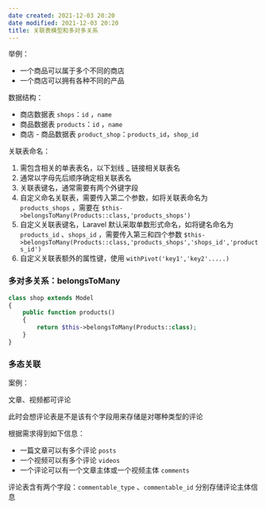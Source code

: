 ```yaml
---
date created: 2021-12-03 20:20
date modified: 2021-12-03 20:20
title: 关联表模型和多对多关系
---
```

举例：

- 一个商品可以属于多个不同的商店
- 一个商店可以拥有各种不同的产品

数据结构：

- 商店数据表 `shops`：`id` ，`name`
- 商品数据表 `products`：`id` ，`name`
- 商店 - 商品数据表 `product_shop`：`products_id`，`shop_id`

关联表命名：

1. 需包含相关的单表表名，以下划线 _ 链接相关联表名
2. 通常以字母先后顺序确定相关联表名
3. 关联表键名，通常需要有两个外键字段
4. 自定义命名关联表，需要传入第二个参数，如将关联表命名为 `products_shops` ，需要在 `$this->belongsToMany(Products::class,'products_shops')`
5. 自定义关联表键名，Laravel 默认采取单数形式命名，如将键名命名为 `products_id` 、`shops_id` ，需要传入第三和四个参数 `$this->belongsToMany(Products::class,'products_shops','shops_id','products_id')`
6. 自定义关联表额外的属性键，使用 `withPivot('key1','key2'.....)`

### 多对多关系：belongsToMany

```php
class shop extends Model
{
    public function products()
    {
        return $this->belongsToMany(Products::class);
    }
}
```

### 多态关联

案例：

文章、视频都可评论

此时会想评论表是不是该有个字段用来存储是对哪种类型的评论

根据需求得到如下信息：

- 一篇文章可以有多个评论 `posts`
- 一个视频可以有多个评论 `videos`
- 一个评论可以有一个文章主体或一个视频主体 `comments`

评论表含有两个字段：`commentable_type` 、`commentable_id` 分别存储评论主体信息